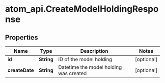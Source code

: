 # atom_api.CreateModelHoldingResponse

## Properties
Name | Type | Description | Notes
------------ | ------------- | ------------- | -------------
**id** | **String** | ID of the model holding | [optional] 
**createDate** | **String** | Datetime the model holding was created | [optional] 



